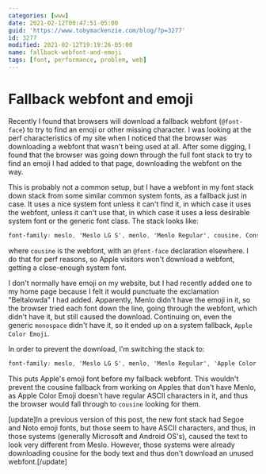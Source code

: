 ```yaml
---
categories: [www]
date: 2021-02-12T00:47:51-05:00
guid: 'https://www.tobymackenzie.com/blog/?p=3277'
id: 3277
modified: 2021-02-12T19:19:26-05:00
name: fallback-webfont-and-emoji
tags: [font, performance, problem, web]
---
```


Fallback webfont and emoji
==========================

Recently I found that browsers will download a fallback webfont (`@font-face`) to try to find an emoji or other missing character.  I was looking at the perf characteristics of my site when I noticed that the browser was downloading a webfont that wasn't being used at all.  After some digging, I found that the browser was going down through the full font stack to try to find an emoji I had added to that page, downloading the webfont on the way.

This is probably not a common setup, but I have a webfont in my font stack down stack from some similar common system fonts, as a fallback just in case.  It uses a nice system font unless it can't find it, in which case it uses the webfont, unless it can't use that, in which case it uses a less desirable system font or the generic font class.<!--more-->  The stack looks like: 

``` css
font-family: meslo, 'Meslo LG S', menlo, 'Menlo Regular', cousine, Consolas, 'Courier New', courier, monospace;
```

where `cousine` is the webfont, with an `@font-face` declaration elsewhere.  I do that for perf reasons, so Apple visitors won't download a webfont, getting a close-enough system font.

I don't normally have emoji on my website, but I had recently added one to my home page because I felt it would punctuate the exclamation "Beltalowda" I had added.  Apparently, Menlo didn't have the emoji in it, so the browser tried each font down the line, going through the webfont, which didn't have it, but still caused the download.  Continuing on, even the generic `monospace` didn't have it, so it ended up on a system fallback, `Apple Color Emoji`.

In order to prevent the download, I'm switching the stack to: 

``` css
font-family: meslo, 'Meslo LG S', menlo, 'Menlo Regular', 'Apple Color Emoji', cousine, Consolas, 'Courier New', courier, monospace;
```

This puts Apple's emoji font before my fallback webfont.  This wouldn't prevent the cousine fallback from working on Apples that don't have Menlo, as Apple Color Emoji doesn't have regular ASCII characters in it, and thus the browser would fall through to `cousine` looking for them.

[update]In a previous version of this post, the new font stack had Segoe and Noto emoji fonts, but those seem to have ASCII characters, and thus, in those systems (generally Microsoft and Android OS's), caused the text to look very different from Meslo.  However, those systems were already downloading cousine for the body text and thus don't download an unused webfont.[/update]
